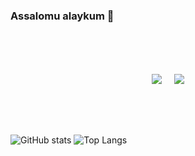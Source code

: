 ### Assalomu alaykum 👋

<div style="display: flex; align-items: center; justify-content: center; gap: 20px; height:150px;">
  <img src="https://www.codewars.com/users/az1mov_f/badges/large" />
  <img src="https://leetcard.jacoblin.cool/az1mov_f?theme=dark&font=baloo&ext=contest" />
</div>


![GitHub stats](https://github-readme-stats.vercel.app/api?username=az1mov-f&count_private=true&show_icons=true&line_height=40&theme=holi)
![Top Langs](https://github-readme-stats.vercel.app/api/top-langs/?username=az1mov-f&langs_count=5&hide=html,cmake&theme=holi)


